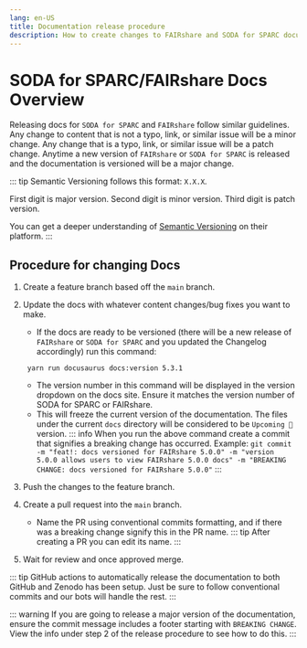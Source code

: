 ```yaml
---
lang: en-US
title: Documentation release procedure
description: How to create changes to FAIRshare and SODA for SPARC documentation sites
---
```


# SODA for SPARC/FAIRshare Docs Overview

Releasing docs for `SODA for SPARC` and `FAIRshare` follow similar guidelines. Any change to content that is not a typo, link, or similar issue will be a minor change. Any change that is a typo, link, or similar issue will be a patch change. Anytime a new version of `FAIRshare` or `SODA for SPARC` is released and the documentation is versioned will be a major change.

::: tip
Semantic Versioning follows this format: `X.X.X`.

First digit is major version. Second digit is minor version. Third digit is patch version.

You can get a deeper understanding of [Semantic Versioning](https://semver.org/) on their platform.
:::

## Procedure for changing Docs

1. Create a feature branch based off the `main` branch.
2. Update the docs with whatever content changes/bug fixes you want to make.

   - If the docs are ready to be versioned (there will be a new release of `FAIRshare` or `SODA for SPARC` and you updated the Changelog accordingly) run this command:

   ```shell
    yarn run docusaurus docs:version 5.3.1
   ```

   - The version number in this command will be displayed in the version dropdown on the docs site. Ensure it matches the version number of SODA for SPARC or FAIRshare.
   - This will freeze the current version of the documentation. The files under the current `docs` directory will be considered to be `Upcoming 🚧` version.
     ::: info
     When you run the above command create a commit that signifies a breaking change has occurred. Example: `git commit -m "feat!: docs versioned for FAIRshare 5.0.0" -m "version 5.0.0 allows users to view FAIRshare 5.0.0 docs" -m "BREAKING CHANGE: docs versioned for FAIRshare 5.0.0"`
     :::

3. Push the changes to the feature branch.
4. Create a pull request into the `main` branch.
   - Name the PR using conventional commits formatting, and if there was a breaking change signify this in the PR name.
     ::: tip
     After creating a PR you can edit its name.
     :::
5. Wait for review and once approved merge.

::: tip
GitHub actions to automatically release the documentation to both GitHub and Zenodo has been setup. Just be sure to follow conventional commits and our bots will handle the rest.
:::

::: warning
If you are going to release a major version of the documentation, ensure the commit message includes a footer starting with `BREAKING CHANGE`. View the info under step 2 of the release procedure to see how to do this.
:::
